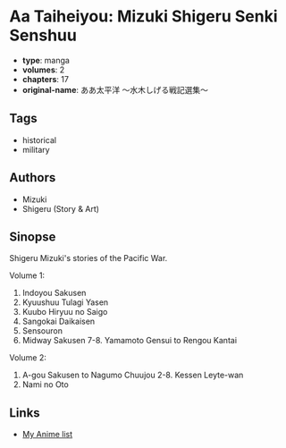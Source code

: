 # Aa Taiheiyou: Mizuki Shigeru Senki Senshuu

-   **type**: manga
-   **volumes**: 2
-   **chapters**: 17
-   **original-name**: ああ太平洋 ～水木しげる戦記選集～

## Tags

-   historical
-   military

## Authors

-   Mizuki
-   Shigeru (Story & Art)

## Sinopse

Shigeru Mizuki's stories of the Pacific War.

Volume 1:

1. Indoyou Sakusen
2. Kyuushuu Tulagi Yasen
3. Kuubo Hiryuu no Saigo
4. Sangokai Daikaisen
5. Sensouron
6. Midway Sakusen
   7-8. Yamamoto Gensui to Rengou Kantai

Volume 2:

1. A-gou Sakusen to Nagumo Chuujou
   2-8. Kessen Leyte-wan
2. Nami no Oto

## Links

-   [My Anime list](https://myanimelist.net/manga/95540/Aa_Taiheiyou__Mizuki_Shigeru_Senki_Senshuu)
